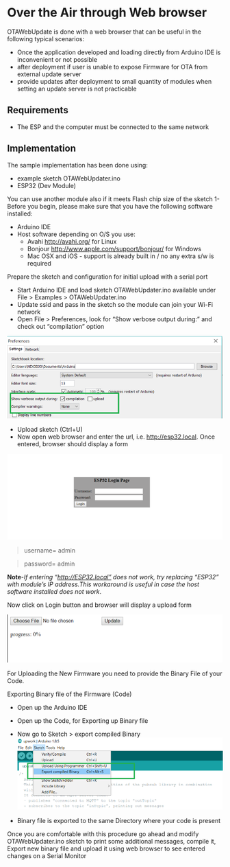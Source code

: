 # Over the Air through Web browser
OTAWebUpdate is done with a web browser that can be useful in the following typical scenarios:
- Once the application developed and loading directly from Arduino IDE is inconvenient or not possible
- after deployment if user is unable to expose Firmware for OTA from external update server
- provide updates after deployment to small quantity of modules when setting an update server is not practicable

## Requirements
- The ESP and the computer must be connected to the same network

## Implementation
The sample implementation has been done using:
- example sketch OTAWebUpdater.ino
- ESP32 (Dev Module)

You can use another module also if it meets Flash chip size of the sketch
1-Before you begin, please make sure that you have the following software installed:
 - Arduino IDE
 - Host software depending on O/S you use:
   - Avahi http://avahi.org/ for Linux
   - Bonjour http://www.apple.com/support/bonjour/ for Windows
   - Mac OSX and iOS - support is already built in / no any extra s/w is required

Prepare the sketch and configuration for initial upload with a serial port
- Start Arduino IDE and load sketch OTAWebUpdater.ino available under File > Examples > OTAWebUpdater.ino
- Update ssid and pass in the sketch so the module can join your Wi-Fi network
- Open File > Preferences, look for “Show verbose output during:” and check out “compilation” option

![verbrose](esp32verbose.PNG)

- Upload sketch (Ctrl+U)
- Now open web browser and enter the url, i.e. http://esp32.local. Once entered, browser should display a form

![login](esp32login.PNG)

> username= admin

> password= admin

**Note**-*If entering “http://ESP32.local” does not work, try replacing “ESP32” with module’s IP address.This workaround is useful in case the host software installed does not work*. 

Now click on Login button and browser will display a upload form

![upload](esp32upload.PNG)

For Uploading the New Firmware you need to provide the Binary File of your Code.

Exporting Binary file of the Firmware (Code)
- Open up the Arduino IDE
- Open up the Code, for Exporting up Binary file
- Now go to Sketch > export compiled Binary
![export](exportTobinary.PNG)

- Binary file is exported to the same Directory where your code is present

Once you are comfortable with this procedure go ahead and modify OTAWebUpdater.ino sketch to print some additional messages, compile it, Export new binary file and upload it using web browser to see entered changes on a Serial Monitor



